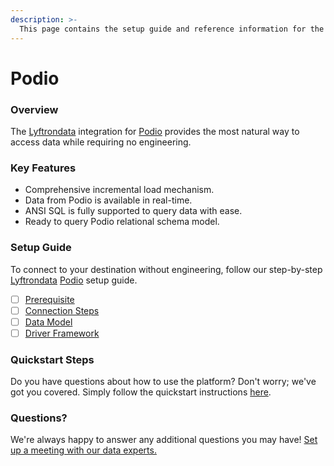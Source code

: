 ```yaml
---
description: >-
  This page contains the setup guide and reference information for the Podio source connector.
---
```


# Podio

### Overview

The [Lyftrondata](https://www.lyftrondata.com/) integration for [Podio](https://www.lyftrondata.com/integration/marketing-analytics/podio/) provides the most natural way to access data while requiring no engineering.

### Key Features

* Comprehensive incremental load mechanism.
* Data from Podio is available in real-time.&#x20;
* ANSI SQL is fully supported to query data with ease.
* Ready to query Podio relational schema model.

### Setup Guide

To connect to your destination without engineering, follow our step-by-step [Lyftrondata](https://www.lyftrondata.com/)  [Podio](https://www.lyftrondata.com/integration/marketing-analytics/podio/) setup guide.

* [ ] [Prerequisite](prerequisite.md)
* [ ] [Connection Steps](connection-steps.md)
* [ ] [Data Model](data-model/erd.md)
* [ ] [Driver Framework](driver-framework/)

### Quickstart Steps

Do you have questions about how to use the platform? Don't worry; we've got you covered. Simply follow the quickstart instructions [here](../README.md).

### Questions? <a href="#questions" id="questions"></a>

We're always happy to answer any additional questions you may have! [Set up a meeting with our data experts.](https://www.lyftrondata.com/book-a-meeting/)


